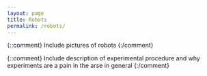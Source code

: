 ```yaml
---
layout: page
title: Robots
permalink: /robots/
---
```


{::comment}
Include pictures of robots
{:/comment}

{::comment}
Include description of experimental procedure and why experiments are a pain in
the arse in general
{:/comment}


